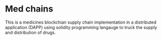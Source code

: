 # Med chains

This is a medicines blockchian supply chain implementation in a distributed application (DAPP) using solidity programming langauge to truck the supply and distribution of drugs.
